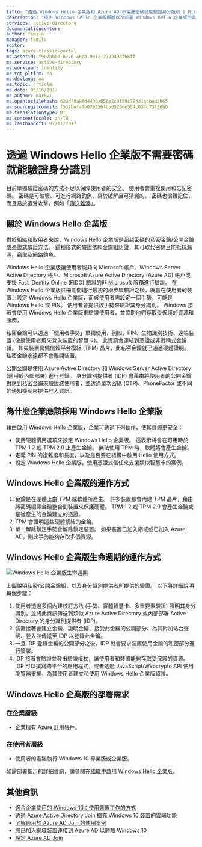 ```yaml
---
title: "透過 Windows Hello 企業版和 Azure AD 不需要密碼就能驗證身分識別 | Microsoft Docs"
description: "提供 Windows Hello 企業版概觀以及部署 Windows Hello 企業版的其他資訊。"
services: active-directory
documentationcenter: 
author: femila
manager: femila
editor: 
tags: azure-classic-portal
ms.assetid: f907bb90-8776-46ca-9e12-279949af66ff
ms.service: active-directory
ms.workload: identity
ms.tgt_pltfrm: na
ms.devlang: na
ms.topic: article
ms.date: 05/16/2017
ms.author: markvi
ms.openlocfilehash: 62adf8a9fd4400a056e2c0f59c79431acbad5865
ms.sourcegitcommit: f537befafb079256fba0529ee554c034d73f36b0
ms.translationtype: MT
ms.contentlocale: zh-TW
ms.lasthandoff: 07/11/2017
---
```

# <a name="authenticating-identities-without-passwords-through-windows-hello-for-business"></a>透過 Windows Hello 企業版不需要密碼就能驗證身分識別
目前單獨驗證密碼的方法不足以保障使用者的安全。 使用者會重複使用和忘記密碼。 密碼是可破壞、可進行網路釣魚、易於破解且可猜測的。 密碼也很難記住，而且易於遭受攻擊，例如「[傳送雜湊](https://technet.microsoft.com/dn785092.aspx)」。

## <a name="about-windows-hello-for-business"></a>關於 Windows Hello 企業版
對於組織和取用者來說，Windows Hello 企業版是超越密碼的私密金鑰/公開金鑰或憑證式驗證方法。 這種形式的驗證依賴金鑰組認證，其可取代密碼且能抵抗漏洞、竊取及網路釣魚。

 Windows Hello 企業版讓使用者能夠向 Microsoft 帳戶、Windows Server Active Directory 帳戶、Microsoft Azure Active Directory (Azure AD) 帳戶或支援 Fast IDentity Online (FIDO) 驗證的非 Microsoft 服務進行驗證。 在 Windows Hello 企業版註冊期間進行最初的兩步驟驗證之後，就會在使用者的裝置上設定 Windows Hello 企業版，而該使用者需設定一個手勢，可能是 Windows Hello 或 PIN。 使用者會提供該手勢來驗證其身分識別。 Windows 接著會使用 Windows Hello 企業版來驗證使用者，並協助他們存取受保護的資源和服務。

私密金鑰可以透過「使用者手勢」單獨使用，例如，PIN、生物識別技術、遠端裝置 (像是使用者用來登入裝置的智慧卡)。 此資訊會連結到憑證或非對稱式金鑰組。 如果裝置具備信賴平台模組 (TPM) 晶片，此私密金鑰就已通過硬體證明。 私密金鑰永遠都不會離開裝置。

公開金鑰是使用 Azure Active Directory 和 Windows Server Active Directory (適用於內部部署) 進行登錄。 身分識別提供者 (IDP) 會藉由將使用者的公開金鑰對應到私密金鑰來驗證該使用者，並透過單次密碼 (OTP)、PhoneFactor 或不同的通知機制來提供登入資訊。

## <a name="why-enterprises-should-adopt-windows-hello-for-business"></a>為什麼企業應該採用 Windows Hello 企業版
藉由啟用 Windows Hello 企業版，企業可透過下列動作，使其資源更安全：

* 使用硬體慣用選項來設定 Windows Hello 企業版。 這表示將會在可用時於 TPM 1.2 或 TPM 2.0 上產生金鑰。 無法使用 TPM 時，軟體將會產生金鑰。
* 定義 PIN 的複雜度和長度，以及是否要在組織中啟用 Hello 使用方式。
* 設定 Windows Hello 企業版，使用憑證式信任來支援類似智慧卡的案例。

## <a name="how-windows-hello-for-business-works"></a>Windows Hello 企業版的運作方式
1. 金鑰是在硬體上由 TPM 或軟體所產生。 許多裝置都會內建 TPM 晶片，藉由將密碼編譯金鑰整合到裝置來保護硬體。 TPM 1.2 或 TPM 2.0 會產生金鑰或是從產生的金鑰建立的憑證。
2. TPM 會證明這些硬體繫結的金鑰。
3. 單一解除鎖定手勢會解除鎖定裝置。 如果裝置已加入網域或已加入 Azure AD，則此手勢能夠存取多個資源。

## <a name="how-the-windows-hello-for-business-lifecycle-works"></a>Windows Hello 企業版生命週期的運作方式
![Windows Hello 企業版生命週期](./media/active-directory-azureadjoin/active-directory-azureadjoin-microsoft-passport.png)

上圖說明私密/公開金鑰組，以及身分識別提供者所提供的驗證。 以下將詳細說明每個步驟：

1. 使用者透過多個內建校訂方法 (手勢、實體智慧卡、多重要素驗證) 證明其身分識別，並將此資訊傳送到類似 Azure Active Directory 或內部部署 Active Directory 的身分識別提供者 (IDP)。
2. 裝置接著會建立金鑰、證明金鑰、接受此金鑰的公開部分、為其附加站台聲明、登入並傳送至 IDP 以登錄此金鑰。
3. 一旦 IDP 登錄金鑰的公開部分之後，IDP 就會要求裝置使用金鑰的私密部分進行簽署。
4. IDP 接著會驗證並發出驗證權杖，讓使用者和裝置能夠存取受保護的資源。 IDP 可以撰寫跨平台的應用程式，或者透過 JavaScript/Webcrypto API 使用瀏覽器支援，為其使用者建立和使用 Windows Hello 企業版認證。

## <a name="the-deployment-requirements-for-windows-hello-for-business"></a>Windows Hello 企業版的部署需求
### <a name="at-the-enterprise-level"></a>在企業層級
* 企業擁有 Azure 訂用帳戶。

### <a name="at-the-user-level"></a>在使用者層級
* 使用者的電腦執行 Windows 10 專業版或企業版。

如需部署指示的詳細資訊，請參閱[在組織中啟用 Windows Hello 企業版](active-directory-azureadjoin-passport-deployment.md)。

## <a name="additional-information"></a>其他資訊
* [適合企業使用的 Windows 10：使用裝置工作的方式](active-directory-azureadjoin-windows10-devices-overview.md)
* [透過 Azure Active Directory Join 擴充 Windows 10 裝置的雲端功能](active-directory-azureadjoin-user-upgrade.md)
* [了解適用於 Azure AD Join 的使用案例](active-directory-azureadjoin-deployment-aadjoindirect.md)
* [將已加入網域裝置連接到 Azure AD 以體驗 Windows 10](active-directory-azureadjoin-devices-group-policy.md)
* [設定 Azure AD Join](active-directory-azureadjoin-setup.md)

